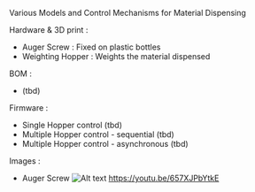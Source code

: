 Various Models and Control Mechanisms for Material Dispensing

Hardware & 3D print :
* Auger Screw : Fixed on plastic bottles
* Weighting Hopper : Weights the material dispensed

BOM :
* (tbd)

Firmware : 
* Single Hopper control (tbd)
* Multiple Hopper control - sequential (tbd)
* Multiple Hopper control - asynchronous (tbd)

Images :

* Auger Screw
![Alt text](http://i.imgur.com/MU2fMEZ.jpg)
https://youtu.be/657XJPbYtkE


